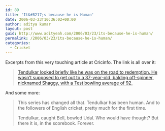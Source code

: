 ```yaml
---
id: 89
title: 'It&#8217;s because he is Human'
date: 2006-03-23T10:36:02+00:00
author: aditya kumar
layout: post
guid: http://www.adityeah.com/2006/03/23/its-because-he-is-human/
permalink: /2006/03/23/its-because-he-is-human/
categories:
  - Cricket
---
```

Excerpts from this very touching article at Cricinfo. The link is all over it:

> [Tendulkar looked briefly like he was on the road to redemption. He wasn&#8217;t supposed to get out to a 37-year-old, balding off-spinner, nicknamed Shaggy, with a Test bowling average of 92.](http://content-ind.cricinfo.com/indveng/content/current/story/241662.html)

And some more:  


> This series has changed all that. Tendulkar has been human. And to the followers of English cricket, pretty much for the first time.  
>  
> Tendulkar, caught Bell, bowled Udal. Who would have thought? But there it is, in the scorebook. Forever.